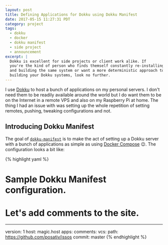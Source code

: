 ```yaml
---
layout: post
title: Defining Applications for Dokku using Dokku Manifest
date: 2017-05-15 11:27:31 PDT
category: project
tags:
  - dokku
  - docker
  - dokku manifest
  - side project
  - announcement
excerpt: |
  Dokku is excellent for side projects or client work alike. If 
  you're the kind of person who finds themself constantly re-installing
  and building the same system or want a more deterministic approach to
  building your Dokku systems, look no further.
---
```


I use [Dokku][] to host a bunch of applications on my personal servers. I don't
need them to be readily available around the world but I do want them to be on
the Internet in a remote VPS and also on my Raspberry Pi at home. The thing
I had an issue with was setting up the whole repetition of setting remotes,
pushing, tweaking configurations and not.

## Introducing Dokku Manifest

The goal of [`dokku-manifest`][] is to make the act of setting up a Dokku server
with a bunch of applications as simple as using [Docker Compose][] :wink:. The
configuration looks a bit like:

{% highlight yaml %}
# Sample Dokku Manifest configuration.
# Let's add comments to the site.
---
version: 1
host: magic.host
apps:
  comments:
    vcs:
      path: https://github.com/posativ/issos
      commit:  master
{% endhighlight %}

[dokku]: https://dokku.io
[`dokku-manifest`]: https://jacky.wtf/projects/dokku-manifest/
[docker compose]: https://docs.docker.com/compose/
